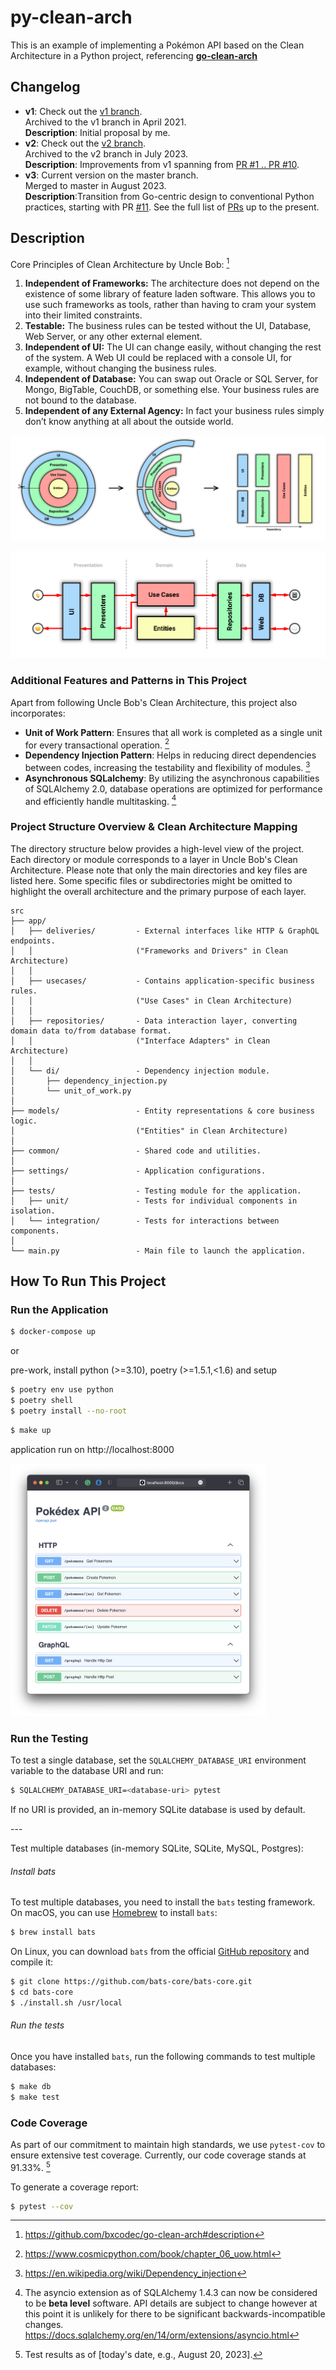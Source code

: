 # py-clean-arch

This is an example of implementing a Pokémon API based on the Clean Architecture in a Python project, referencing [**go-clean-arch**](https://github.com/bxcodec/go-clean-arch)

## Changelog

- **v1**: Check out the [v1 branch](https://github.com/cdddg/py-clean-arch/tree/v1).<br> Archived to the v1 branch in April 2021. <br>**Description**: Initial proposal by me.
- **v2**: Check out the [v2 branch](https://github.com/cdddg/py-clean-arch/tree/v2).<br> Archived to the v2 branch in July 2023. <br>**Description**: Improvements from v1 spanning from [PR #1 .. PR #10](https://github.com/cdddg/py-clean-arch/pulls?q=is%3Apr+is%3Aclosed+merged%3A2023-04-09..2023-08-15+).
- **v3**: Current version on the master branch.<br> Merged to master in August 2023. <br>
  **Description**:Transition from Go-centric design to conventional Python practices, starting with PR [#11](https://github.com/cdddg/py-clean-arch/pull/11). See the full list of [PRs](https://github.com/cdddg/py-clean-arch/pulls?q=is%3Apr+is%3Aclosed+merged%3A2023-08-16..2099-12-31+) up to the present.

## Description

Core Principles of Clean Architecture by Uncle Bob: [^1]

1. **Independent of Frameworks:** The architecture does not depend on the existence of some library of feature laden software. This allows you to use such frameworks as tools, rather than having to cram your system into their limited constraints.
2. **Testable:** The business rules can be tested without the UI, Database, Web Server, or any other external element.
3. **Independent of UI:** The UI can change easily, without changing the rest of the system. A Web UI could be replaced with a console UI, for example, without changing the business rules.
4. **Independent of Database:** You can swap out Oracle or SQL Server, for Mongo, BigTable, CouchDB, or something else. Your business rules are not bound to the database.
5. **Independent of any External Agency:** In fact your business rules simply don’t know anything at all about the outside world.

![clean-arch-01](./docs/clean-arch-01.png)

![clean-arch-02](./docs/clean-arch-02.png)

### Additional Features and Patterns in This Project

Apart from following Uncle Bob's Clean Architecture, this project also incorporates:

- **Unit of Work Pattern**: Ensures that all work is completed as a single unit for every transactional operation. [^2]
- **Dependency Injection Pattern**: Helps in reducing direct dependencies between codes, increasing the testability and flexibility of modules. [^3]
- **Asynchronous SQLalchemy**: By utilizing the asynchronous capabilities of SQLAlchemy 2.0, database operations are optimized for performance and efficiently handle multitasking. [^4]

### Project Structure Overview & Clean Architecture Mapping

The directory structure below provides a high-level view of the project. Each directory or module corresponds to a layer in Uncle Bob's Clean Architecture. Please note that only the main directories and key files are listed here. Some specific files or subdirectories might be omitted to highlight the overall architecture and the primary purpose of each layer.

```
src
├── app/
│   ├── deliveries/         - External interfaces like HTTP & GraphQL endpoints.
│   │                       ("Frameworks and Drivers" in Clean Architecture)
│   │
│   ├── usecases/           - Contains application-specific business rules.
│   │                       ("Use Cases" in Clean Architecture)
│   │
│   ├── repositories/       - Data interaction layer, converting domain data to/from database format.
│   │                       ("Interface Adapters" in Clean Architecture)
│   │
│   └── di/                 - Dependency injection module.
│       ├── dependency_injection.py
│       └── unit_of_work.py
│
├── models/                 - Entity representations & core business logic.
│                           ("Entities" in Clean Architecture)
│
├── common/                 - Shared code and utilities.
│
├── settings/               - Application configurations.
│
├── tests/                  - Testing module for the application.
│   ├── unit/               - Tests for individual components in isolation.
│   └── integration/        - Tests for interactions between components.
│
└── main.py                 - Main file to launch the application.

```

## How To Run This Project

### Run the Application

```sh
$ docker-compose up
```

or

pre-work, install python (>=3.10), poetry (>=1.5.1,<1.6) and setup

```sh
$ poetry env use python
$ poetry shell
$ poetry install --no-root
```

```sh
$ make up
```

application run on http://localhost:8000

<img src="./docs/fastapi-doc.png" alt="fastapi-doc" style="zoom:40%;" />

### Run the Testing

To test a single database, set the `SQLALCHEMY_DATABASE_URI` environment variable to the database URI and run:

```sh
$ SQLALCHEMY_DATABASE_URI=<database-uri> pytest
```

If no URI is provided, an in-memory SQLite database is used by default.

\---

Test multiple databases (in-memory SQLite, SQLite, MySQL, Postgres):

###### Install bats

To test multiple databases, you need to install the `bats` testing framework. On macOS, you can use [Homebrew](https://brew.sh/) to install `bats`:

```sh
$ brew install bats
```

On Linux, you can download `bats` from the official [GitHub repository](https://github.com/bats-core/bats-core) and compile it:

```sh
$ git clone https://github.com/bats-core/bats-core.git
$ cd bats-core
$ ./install.sh /usr/local
```

###### Run the tests

Once you have installed `bats`, run the following commands to test multiple databases:

```sh
$ make db
$ make test
```

### Code Coverage

As part of our commitment to maintain high standards, we use `pytest-cov` to ensure extensive test coverage. Currently, our code coverage stands at 91.33%. [^5]

To generate a coverage report:

```sh
$ pytest --cov
```

[^1]: https://github.com/bxcodec/go-clean-arch#description
[^2]: https://www.cosmicpython.com/book/chapter_06_uow.html
[^3]: https://en.wikipedia.org/wiki/Dependency_injection
[^4]:  The asyncio extension as of SQLAlchemy 1.4.3 can now be considered to be **beta level** software. API details are subject to change however at this point it is unlikely for there to be significant backwards-incompatible changes. https://docs.sqlalchemy.org/en/14/orm/extensions/asyncio.html
[^5]: Test results as of [today's date, e.g., August 20, 2023].
